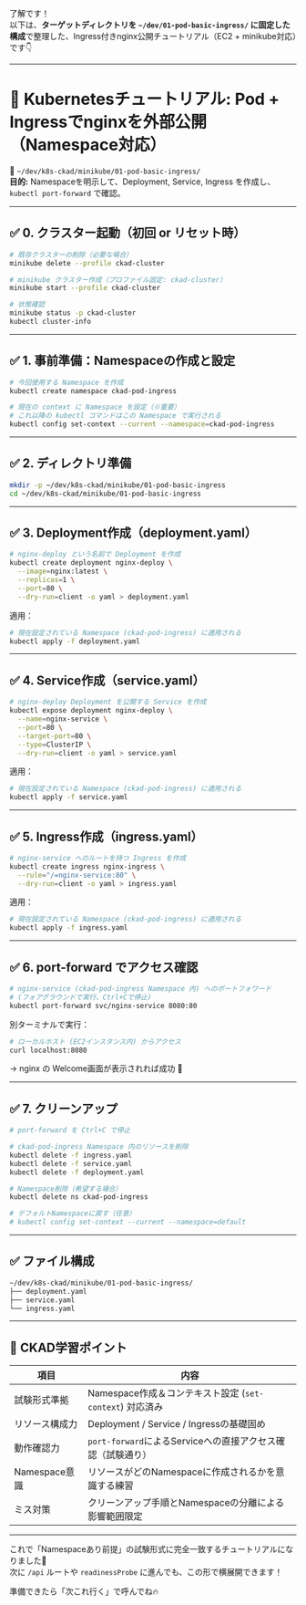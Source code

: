 了解です！  
以下は、**ターゲットディレクトリを `~/dev/01-pod-basic-ingress/` に固定した構成**で整理した、Ingress付きnginx公開チュートリアル（EC2 + minikube対応）です👇

---

# 📘 Kubernetesチュートリアル: Pod + Ingressでnginxを外部公開（Namespace対応）

📂 `~/dev/k8s-ckad/minikube/01-pod-basic-ingress/`  
**目的:** Namespaceを明示して、Deployment, Service, Ingress を作成し、`kubectl port-forward` で確認。

---

## ✅ 0. クラスター起動（初回 or リセット時）

```bash
# 既存クラスターの削除（必要な場合）
minikube delete --profile ckad-cluster

# minikube クラスター作成（プロファイル固定: ckad-cluster）
minikube start --profile ckad-cluster

# 状態確認
minikube status -p ckad-cluster
kubectl cluster-info
```

--- 

## ✅ 1. 事前準備：Namespaceの作成と設定

```bash
# 今回使用する Namespace を作成
kubectl create namespace ckad-pod-ingress

# 現在の context に Namespace を設定（※重要）
# これ以降の kubectl コマンドはこの Namespace で実行される
kubectl config set-context --current --namespace=ckad-pod-ingress
```

--- 

## ✅ 2. ディレクトリ準備

```bash
mkdir -p ~/dev/k8s-ckad/minikube/01-pod-basic-ingress
cd ~/dev/k8s-ckad/minikube/01-pod-basic-ingress
```

--- 

## ✅ 3. Deployment作成（deployment.yaml）

```bash
# nginx-deploy という名前で Deployment を作成
kubectl create deployment nginx-deploy \
  --image=nginx:latest \
  --replicas=1 \
  --port=80 \
  --dry-run=client -o yaml > deployment.yaml
```

適用：

```bash
# 現在設定されている Namespace (ckad-pod-ingress) に適用される
kubectl apply -f deployment.yaml
```

--- 

## ✅ 4. Service作成（service.yaml）

```bash
# nginx-deploy Deployment を公開する Service を作成
kubectl expose deployment nginx-deploy \
  --name=nginx-service \
  --port=80 \
  --target-port=80 \
  --type=ClusterIP \
  --dry-run=client -o yaml > service.yaml
```

適用：

```bash
# 現在設定されている Namespace (ckad-pod-ingress) に適用される
kubectl apply -f service.yaml
```

--- 

## ✅ 5. Ingress作成（ingress.yaml）

```bash
# nginx-service へのルートを持つ Ingress を作成
kubectl create ingress nginx-ingress \
  --rule="/=nginx-service:80" \
  --dry-run=client -o yaml > ingress.yaml
```

適用：

```bash
# 現在設定されている Namespace (ckad-pod-ingress) に適用される
kubectl apply -f ingress.yaml
```

--- 

## ✅ 6. port-forward でアクセス確認

```bash
# nginx-service (ckad-pod-ingress Namespace 内) へのポートフォワード
# (フォアグラウンドで実行、Ctrl+Cで停止)
kubectl port-forward svc/nginx-service 8080:80
```

別ターミナルで実行：

```bash
# ローカルホスト (EC2インスタンス内) からアクセス
curl localhost:8080
```

→ nginx の Welcome画面が表示されれば成功 🎉

--- 

## ✅ 7. クリーンアップ

```bash
# port-forward を Ctrl+C で停止

# ckad-pod-ingress Namespace 内のリソースを削除
kubectl delete -f ingress.yaml
kubectl delete -f service.yaml
kubectl delete -f deployment.yaml

# Namespace削除（希望する場合）
kubectl delete ns ckad-pod-ingress

# デフォルトNamespaceに戻す（任意）
# kubectl config set-context --current --namespace=default
```

--- 

## ✅ ファイル構成

```bash
~/dev/k8s-ckad/minikube/01-pod-basic-ingress/
├── deployment.yaml
├── service.yaml
└── ingress.yaml
```

--- 

## 🎯 CKAD学習ポイント

| 項目 | 内容 |
|------|------|
| 試験形式準拠 | Namespace作成＆コンテキスト設定 (`set-context`) 対応済み  
| リソース構成力 | Deployment / Service / Ingressの基礎固め  
| 動作確認力 | `port-forward`によるServiceへの直接アクセス確認（試験通り）  
| Namespace意識 | リソースがどのNamespaceに作成されるかを意識する練習  
| ミス対策 | クリーンアップ手順とNamespaceの分離による影響範囲限定  

--- 

これで「Namespaceあり前提」の試験形式に完全一致するチュートリアルになりました💯  
次に `/api` ルートや `readinessProbe` に進んでも、この形で横展開できます！

準備できたら「次これ行く」で呼んでね🔥
